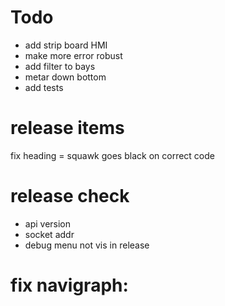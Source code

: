 ﻿# Todo

* add strip board HMI
* make more error robust
* add filter to bays
* metar down bottom
* add tests

# release items
fix heading
= squawk goes black on correct code

# release check
- api version
- socket addr
- debug menu not vis in release

# fix navigraph:
